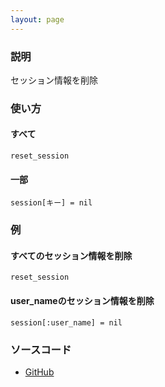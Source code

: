 ```yaml
---
layout: page
---
```

### 説明
セッション情報を削除

### 使い方
#### すべて
    reset_session

#### 一部
    session[キー] = nil

### 例
#### すべてのセッション情報を削除
    reset_session

#### user_nameのセッション情報を削除
    session[:user_name] = nil

### ソースコード
* [GitHub]()